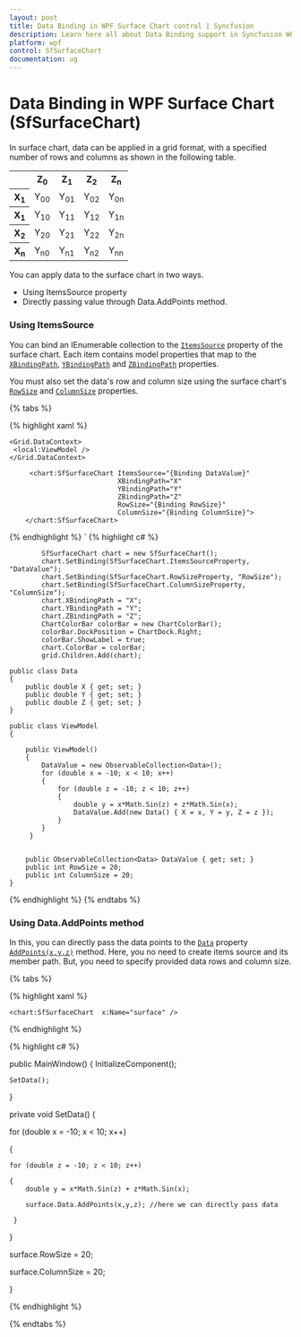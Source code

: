 ```yaml
---
layout: post
title: Data Binding in WPF Surface Chart control | Syncfusion
description: Learn here all about Data Binding support in Syncfusion WPF Surface Chart (SfSurfaceChart) control and more.
platform: wpf
control: SfSurfaceChart
documentation: ug
---
```


# Data Binding in WPF Surface Chart (SfSurfaceChart)

In surface chart, data can be applied in a grid format, with a specified number of rows and columns as shown in the following table. 

<table>
<tr>
<th>
</th><th>
Z<sub>0</sub></th><th>
Z<sub>1</sub></th><th>
Z<sub>2</sub></th><th>
Z<sub>n</sub></th></tr>
<tr>
<th>
X<sub>1</sub></th><td>
Y<sub>00</sub></td><td>
Y<sub>01</sub></td><td>
Y<sub>02</sub></td><td>
Y<sub>0n</sub></td></tr>
<tr>
<th>
X<sub>1</sub></th><td>
Y<sub>10</sub></td><td>
Y<sub>11</sub></td><td>
Y<sub>12</sub></td><td>
Y<sub>1n</sub></td></tr>
<tr>
<th>
X<sub>2</sub></th><td>
Y<sub>20</sub></td><td>
Y<sub>21</sub></td><td>
Y<sub>22</sub></td><td>
Y<sub>2n</sub></td></tr>
<tr>
<th>
X<sub>n</sub></th><td>
Y<sub>n0</sub></td><td>
Y<sub>n1</sub></td><td>
Y<sub>n2</sub></td><td>
Y<sub>nn</sub></td></tr>
</table>

You can apply data to the surface chart in two ways. 

* Using ItemsSource property 
* Directly passing value through Data.AddPoints method.

### Using ItemsSource

You can bind an IEnumerable collection to the [`ItemsSource`](https://help.syncfusion.com/cr/wpf/Syncfusion.UI.Xaml.Charts.SfSurfaceChart.html#Syncfusion_UI_Xaml_Charts_SfSurfaceChart_ItemsSource) property of the surface chart. Each item contains model properties that map to the [`XBindingPath`](https://help.syncfusion.com/cr/wpf/Syncfusion.UI.Xaml.Charts.SfSurfaceChart.html#Syncfusion_UI_Xaml_Charts_SfSurfaceChart_XBindingPath),  [`YBindingPath`](https://help.syncfusion.com/cr/wpf/Syncfusion.UI.Xaml.Charts.SfSurfaceChart.html#Syncfusion_UI_Xaml_Charts_SfSurfaceChart_YBindingPath) and [`ZBindingPath`](https://help.syncfusion.com/cr/wpf/Syncfusion.UI.Xaml.Charts.SfSurfaceChart.html#Syncfusion_UI_Xaml_Charts_SfSurfaceChart_ZBindingPath) properties. 

You must also set the data's row and column size using the surface chart's [`RowSize`](https://help.syncfusion.com/cr/wpf/Syncfusion.UI.Xaml.Charts.SfSurfaceChart.html#Syncfusion_UI_Xaml_Charts_SfSurfaceChart_RowSize) and [`ColumnSize`](https://help.syncfusion.com/cr/wpf/Syncfusion.UI.Xaml.Charts.SfSurfaceChart.html#Syncfusion_UI_Xaml_Charts_SfSurfaceChart_ColumnSize) properties.

{% tabs %}

{% highlight xaml %}

    <Grid.DataContext>
     <local:ViewModel />	 
    </Grid.DataContext>

         <chart:SfSurfaceChart ItemsSource="{Binding DataValue}"  
                               XBindingPath="X"  
                               YBindingPath="Y" 
                               ZBindingPath="Z" 
                               RowSize="{Binding RowSize}"
                               ColumnSize="{Binding ColumnSize}">
        </chart:SfSurfaceChart>    

{% endhighlight %}
`
{% highlight c# %}

            SfSurfaceChart chart = new SfSurfaceChart();
            chart.SetBinding(SfSurfaceChart.ItemsSourceProperty, "DataValue");
            chart.SetBinding(SfSurfaceChart.RowSizeProperty, "RowSize");
            chart.SetBinding(SfSurfaceChart.ColumnSizeProperty, "ColumnSize");
            chart.XBindingPath = "X";
            chart.YBindingPath = "Y";
            chart.ZBindingPath = "Z";
            ChartColorBar colorBar = new ChartColorBar();
            colorBar.DockPosition = ChartDock.Right;
            colorBar.ShowLabel = true;
            chart.ColorBar = colorBar;
            grid.Children.Add(chart);

    public class Data
    {
        public double X { get; set; }
        public double Y { get; set; }
        public double Z { get; set; }
    }

    public class ViewModel
    {
        
        public ViewModel()
        {
            DataValue = new ObservableCollection<Data>();
            for (double x = -10; x < 10; x++)
            {
                for (double z = -10; z < 10; z++)
                {
                    double y = x*Math.Sin(z) + z*Math.Sin(x);
                    DataValue.Add(new Data() { X = x, Y = y, Z = z });
                }
            } 
         }       
         

        public ObservableCollection<Data> DataValue { get; set; }
        public int RowSize = 20;
        public int ColumnSize = 20;
    }
{% endhighlight %}
{% endtabs %}

### Using Data.AddPoints method

In this, you can directly pass the data points to the [`Data`](https://help.syncfusion.com/cr/wpf/Syncfusion.UI.Xaml.Charts.SfSurfaceChart.html#Syncfusion_UI_Xaml_Charts_SfSurfaceChart_Data) property [`AddPoints(x,y,z)`](https://help.syncfusion.com/cr/wpf/Syncfusion.UI.Xaml.Charts.DataPointCollection.html#Syncfusion_UI_Xaml_Charts_DataPointCollection_AddPoints_System_Double_System_Double_System_Double_) method. Here, you no need to create items source and its member path. But, you need to specify provided data rows and column size.

{% tabs %}

{% highlight xaml %}

    <chart:SfSurfaceChart  x:Name="surface" />
	
{% endhighlight %}

{% highlight c# %}

public MainWindow()
{
	InitializeComponent();
	
	SetData();	
 }
	 
private void SetData()
{

for (double x = -10; x < 10; x++) 

 {
 
	for (double z = -10; z < 10; z++)
	
	{
		double y = x*Math.Sin(z) + z*Math.Sin(x);
		
		surface.Data.AddPoints(x,y,z); //here we can directly pass data   
        
	 }
	 
 } 
 
 surface.RowSize = 20;
 
 surface.ColumnSize = 20;
 
}

{% endhighlight %}

{% endtabs %}

